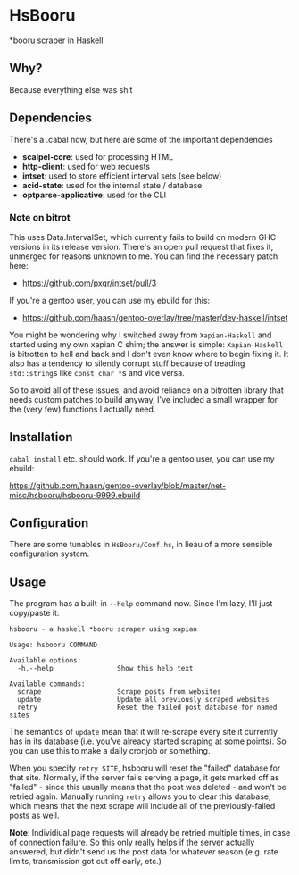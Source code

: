 # HsBooru
*booru scraper in Haskell

## Why?

Because everything else was shit

## Dependencies

There's a .cabal now, but here are some of the important dependencies

- **scalpel-core**: used for processing HTML
- **http-client**: used for web requests
- **intset**: used to store efficient interval sets (see below)
- **acid-state**: used for the internal state / database
- **optparse-applicative**: used for the CLI

### Note on bitrot

This uses Data.IntervalSet, which currently fails to build on modern GHC
versions in its release version. There's an open pull request that fixes it,
unmerged for reasons unknown to me. You can find the necessary patch here:

- https://github.com/pxqr/intset/pull/3

If you're a gentoo user, you can use my ebuild for this:

- https://github.com/haasn/gentoo-overlay/tree/master/dev-haskell/intset

You might be wondering why I switched away from `Xapian-Haskell` and started
using my own xapian C shim; the answer is simple: `Xapian-Haskell` is
bitrotten to hell and back and I don't even know where to begin fixing it. It
also has a tendency to silently corrupt stuff because of treading
`std::string`s like `const char *`s and vice versa.

So to avoid all of these issues, and avoid reliance on a bitrotten library
that needs custom patches to build anyway, I've included a small wrapper for
the (very few) functions I actually need.

## Installation

`cabal install` etc. should work. If you're a gentoo user, you can use my
ebuild:

https://github.com/haasn/gentoo-overlay/blob/master/net-misc/hsbooru/hsbooru-9999.ebuild

## Configuration

There are some tunables in `HsBooru/Conf.hs`, in lieau of a more sensible
configuration system.

## Usage

The program has a built-in `--help` command now. Since I'm lazy, I'll just
copy/paste it:

```
hsbooru - a haskell *booru scraper using xapian

Usage: hsbooru COMMAND

Available options:
  -h,--help                Show this help text

Available commands:
  scrape                   Scrape posts from websites
  update                   Update all previously scraped websites
  retry                    Reset the failed post database for named sites
```

The semantics of `update` mean that it will re-scrape every site it currently
has in its database (i.e. you've already started scraping at some points). So
you can use this to make a daily cronjob or something.

When you specify `retry SITE`, hsbooru will reset the "failed" database for
that site. Normally, if the server fails serving a page, it gets marked off as
"failed" - since this usually means that the post was deleted - and won't be
retried again. Manually running `retry` allows you to clear this database,
which means that the next scrape will include all of the previously-failed
posts as well.

**Note**: Individiual page requests will already be retried multiple times, in
case of connection failure. So this only really helps if the server actually
answered, but didn't send us the post data for whatever reason (e.g. rate
limits, transmission got cut off early, etc.)
